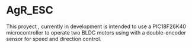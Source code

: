 # AgR_ESC
This proyect , currently in development is intended to use a PIC18F26K40 microcontroller to operate two BLDC motors using with a double-encoder sensor for speed and direction control.
